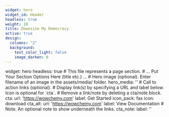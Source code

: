 ```yaml
---
widget: hero
widget_id: Header
headless: true
weight: 10
title: Downsize My Democracy
active: true
design:
  columns: "2"
  background:
    text_color_light: false
    image_darken: 0
---
```

<!--StartFragment-->

widget: hero headless: true # This file represents a page section. # ... Put Your Section Options Here (title etc.) ... # Hero image (optional). Enter filename of an image in the assets/media/ folder. hero_media: '' # Call to action links (optional). # Display link(s) by specifying a URL and label below. Icon is optional for \`cta\`. # Remove a link/note by deleting a cta/note block. cta: url: 'https://wowchemy.com' label: Get Started icon_pack: fas icon: download cta_alt: url: 'https://wowchemy.com' label: View Documentation # Note. An optional note to show underneath the links. cta_note: label: ''

<!--EndFragment-->